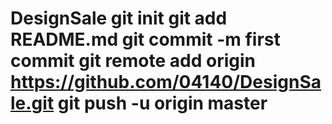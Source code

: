 # DesignSale git init git add README.md git commit -m first commit git remote add origin https://github.com/04140/DesignSale.git git push -u origin master
